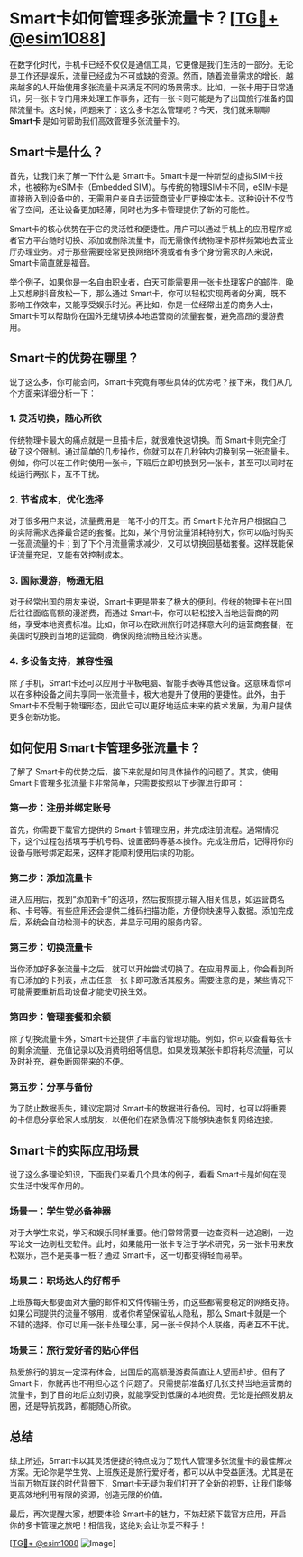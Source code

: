 # Smart卡如何管理多张流量卡？[[TG💪+ @esim1088](https://t.me/s/esim1088)]

在数字化时代，手机卡已经不仅仅是通信工具，它更像是我们生活的一部分。无论是工作还是娱乐，流量已经成为不可或缺的资源。然而，随着流量需求的增长，越来越多的人开始使用多张流量卡来满足不同的场景需求。比如，一张卡用于日常通讯，另一张卡专门用来处理工作事务，还有一张卡则可能是为了出国旅行准备的国际流量卡。这时候，问题来了：这么多卡怎么管理呢？今天，我们就来聊聊 **Smart卡** 是如何帮助我们高效管理多张流量卡的。

## Smart卡是什么？

首先，让我们来了解一下什么是 Smart卡。Smart卡是一种新型的虚拟SIM卡技术，也被称为eSIM卡（Embedded SIM）。与传统的物理SIM卡不同，eSIM卡是直接嵌入到设备中的，无需用户亲自去运营商营业厅更换实体卡。这种设计不仅节省了空间，还让设备更加轻薄，同时也为多卡管理提供了新的可能性。

Smart卡的核心优势在于它的灵活性和便捷性。用户可以通过手机上的应用程序或者官方平台随时切换、添加或删除流量卡，而无需像传统物理卡那样频繁地去营业厅办理业务。对于那些需要经常更换网络环境或者有多个身份需求的人来说，Smart卡简直就是福音。

举个例子，如果你是一名自由职业者，白天可能需要用一张卡处理客户的邮件，晚上又想刷抖音放松一下，那么通过 Smart卡，你可以轻松实现两者的分离，既不影响工作效率，又能享受娱乐时光。再比如，你是一位经常出差的商务人士，Smart卡可以帮助你在国外无缝切换本地运营商的流量套餐，避免高昂的漫游费用。

## Smart卡的优势在哪里？

说了这么多，你可能会问，Smart卡究竟有哪些具体的优势呢？接下来，我们从几个方面来详细分析一下：

### 1. 灵活切换，随心所欲

传统物理卡最大的痛点就是一旦插卡后，就很难快速切换。而 Smart卡则完全打破了这个限制。通过简单的几步操作，你就可以在几秒钟内切换到另一张流量卡。例如，你可以在工作时使用一张卡，下班后立即切换到另一张卡，甚至可以同时在线运行两张卡，互不干扰。

### 2. 节省成本，优化选择

对于很多用户来说，流量费用是一笔不小的开支。而 Smart卡允许用户根据自己的实际需求选择最合适的套餐。比如，某个月份流量消耗特别大，你可以临时购买一张高流量的卡；到了下个月流量需求减少，又可以切换回基础套餐。这样既能保证流量充足，又能有效控制成本。

### 3. 国际漫游，畅通无阻

对于经常出国的朋友来说，Smart卡更是带来了极大的便利。传统的物理卡在出国后往往面临高额的漫游费，而通过 Smart卡，你可以轻松接入当地运营商的网络，享受本地资费标准。比如，你可以在欧洲旅行时选择意大利的运营商套餐，在美国时切换到当地的运营商，确保网络流畅且经济实惠。

### 4. 多设备支持，兼容性强

除了手机，Smart卡还可以应用于平板电脑、智能手表等其他设备。这意味着你可以在多种设备之间共享同一张流量卡，极大地提升了使用的便捷性。此外，由于 Smart卡不受制于物理形态，因此它可以更好地适应未来的技术发展，为用户提供更多创新功能。

## 如何使用 Smart卡管理多张流量卡？

了解了 Smart卡的优势之后，接下来就是如何具体操作的问题了。其实，使用 Smart卡管理多张流量卡非常简单，只需要按照以下步骤进行即可：

### 第一步：注册并绑定账号

首先，你需要下载官方提供的 Smart卡管理应用，并完成注册流程。通常情况下，这个过程包括填写手机号码、设置密码等基本操作。完成注册后，记得将你的设备与账号绑定起来，这样才能顺利使用后续的功能。

### 第二步：添加流量卡

进入应用后，找到“添加新卡”的选项，然后按照提示输入相关信息，如运营商名称、卡号等。有些应用还会提供二维码扫描功能，方便你快速导入数据。添加完成后，系统会自动检测卡的状态，并显示可用的服务内容。

### 第三步：切换流量卡

当你添加好多张流量卡之后，就可以开始尝试切换了。在应用界面上，你会看到所有已添加的卡列表，点击任意一张卡即可激活其服务。需要注意的是，某些情况下可能需要重新启动设备才能使切换生效。

### 第四步：管理套餐和余额

除了切换流量卡外，Smart卡还提供了丰富的管理功能。例如，你可以查看每张卡的剩余流量、充值记录以及消费明细等信息。如果发现某张卡即将耗尽流量，可以及时补充，避免断网带来的不便。

### 第五步：分享与备份

为了防止数据丢失，建议定期对 Smart卡的数据进行备份。同时，也可以将重要的卡信息分享给家人或朋友，以便他们在紧急情况下能够快速恢复网络连接。

## Smart卡的实际应用场景

说了这么多理论知识，下面我们来看几个具体的例子，看看 Smart卡是如何在现实生活中发挥作用的。

### 场景一：学生党必备神器

对于大学生来说，学习和娱乐同样重要。他们常常需要一边查资料一边追剧，一边写论文一边刷社交软件。此时，如果能用一张卡专注于学术研究，另一张卡用来放松娱乐，岂不是美事一桩？通过 Smart卡，这一切都变得轻而易举。

### 场景二：职场达人的好帮手

上班族每天都要面对大量的邮件和文件传输任务，而这些都需要稳定的网络支持。如果公司提供的流量不够用，或者你希望保留私人隐私，那么 Smart卡就是一个不错的选择。你可以用一张卡处理公事，另一张卡保持个人联络，两者互不干扰。

### 场景三：旅行爱好者的贴心伴侣

热爱旅行的朋友一定深有体会，出国后的高额漫游费简直让人望而却步。但有了 Smart卡，你就再也不用担心这个问题了。只需提前准备好几张支持当地运营商的流量卡，到了目的地后立刻切换，就能享受到低廉的本地资费。无论是拍照发朋友圈，还是导航找路，都能随心所欲。

## 总结

综上所述，Smart卡以其灵活便捷的特点成为了现代人管理多张流量卡的最佳解决方案。无论你是学生党、上班族还是旅行爱好者，都可以从中受益匪浅。尤其是在当前万物互联的时代背景下，Smart卡无疑为我们打开了全新的视野，让我们能够更高效地利用有限的资源，创造无限的价值。

最后，再次提醒大家，想要体验 Smart卡的魅力，不妨赶紧下载官方应用，开启你的多卡管理之旅吧！相信我，这绝对会让你爱不释手！

[[TG💪+ @esim1088](https://t.me/s/esim1088) ![Image](https://i.postimg.cc/4NQfJmqS/Snipaste-2025-05-13-00-14-12.png)]